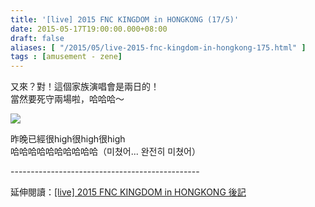 ```yaml
---
title: '[live] 2015 FNC KINGDOM in HONGKONG (17/5)'
date: 2015-05-17T19:00:00.000+08:00
draft: false
aliases: [ "/2015/05/live-2015-fnc-kingdom-in-hongkong-175.html" ]
tags : [amusement - zene]
---
```


又來？對！這個家族演唱會是兩日的！  
當然要死守兩場啦，哈哈哈～  

![](/images/fnckingdom20150517.jpg)

昨晚已經很high很high很high  
哈哈哈哈哈哈哈哈哈哈（미쳤어... 완전히 미쳤어）  
  
\-----------------------------------------------  
  
延伸閱讀：[\[live\] 2015 FNC KINGDOM in HONGKONG 後記](http://www.hidie.net/2015/05/live-2015-fnc-kingdom-in-hongkong.html)
